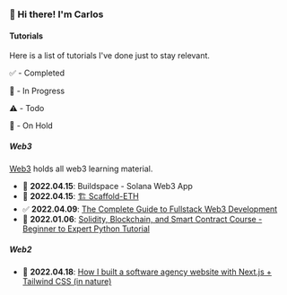 ### 🍕 Hi there! I'm Carlos

#### Tutorials
Here is a list of tutorials I've done just to stay relevant.

✅ - Completed

🚧 - In Progress

⚠️ - Todo

🛑 - On Hold

##### Web3
[Web3](https://github.com/caestrada/learning-web3) holds all web3 learning material.

* 🚧 **2022.04.15**: Buildspace - Solana Web3 App
* 🚧 **2022.04.15**: [🏗 Scaffold-ETH](https://github.com/caestrada/2022.04.20_scaffold-eth)
* ✅ **2022.04.09**: [The Complete Guide to Fullstack Web3 Development](https://github.com/caestrada/The-Complete-Guide-to-Full-Stack-Web3-Development)
* 🛑 **2022.01.06**: [Solidity, Blockchain, and Smart Contract Course - Beginner to Expert Python Tutorial]()

##### Web2
* 🚧 **2022.04.18**: [How I built a software agency website with Next.js + Tailwind CSS (in nature)](https://github.com/caestrada/2022.04.18_margelo-website)

